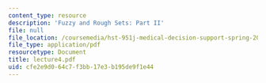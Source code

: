 ```yaml
---
content_type: resource
description: 'Fuzzy and Rough Sets: Part II'
file: null
file_location: /coursemedia/hst-951j-medical-decision-support-spring-2003/cfe2e9d064c7f3bb17e3b195de9f1e44_lecture4.pdf
file_type: application/pdf
resourcetype: Document
title: lecture4.pdf
uid: cfe2e9d0-64c7-f3bb-17e3-b195de9f1e44
---
```

